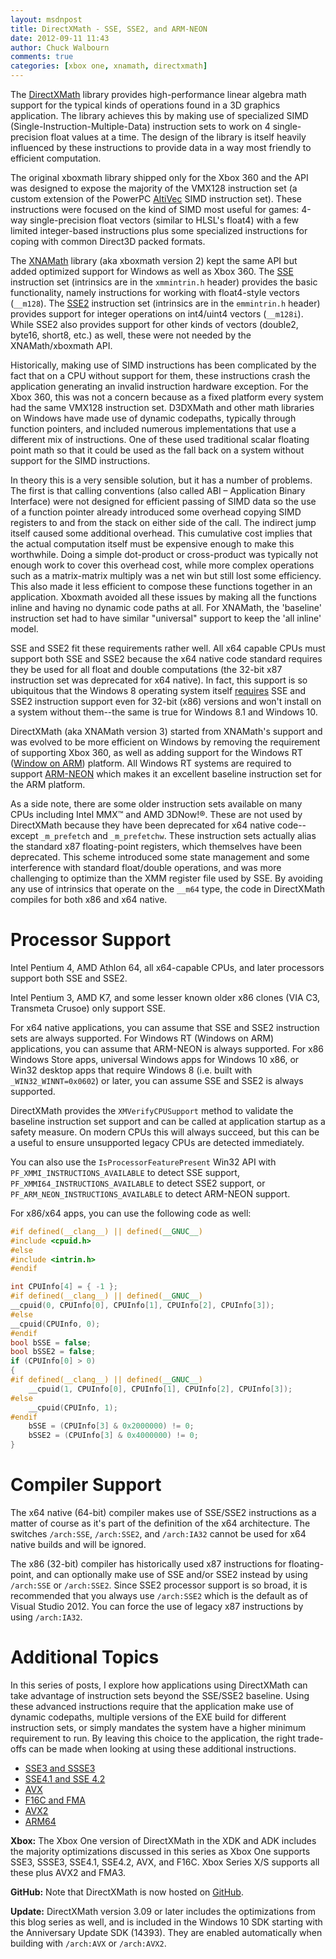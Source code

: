```yaml
---
layout: msdnpost
title: DirectXMath - SSE, SSE2, and ARM-NEON
date: 2012-09-11 11:43
author: Chuck Walbourn
comments: true
categories: [xbox one, xnamath, directxmath]
---
```

The <a href="https://walbourn.github.io/introducing-directxmath/">DirectXMath</a> library provides high-performance linear algebra math support for the typical kinds of operations found in a 3D graphics application. The library achieves this by making use of specialized SIMD (Single-Instruction-Multiple-Data) instruction sets to work on 4 single-precision float values at a time. The design of the library is itself heavily influenced by these instructions to provide data in a way most friendly to efficient computation.
<!--more-->

The original xboxmath library shipped only for the Xbox 360 and the API was designed to expose the majority of the VMX128 instruction set (a custom extension of the PowerPC <a href="http://en.wikipedia.org/wiki/AltiVec">AltiVec</a> SIMD instruction set). These instructions were focused on the kind of SIMD most useful for games: 4-way single-precision float vectors (similar to HLSL's float4) with a few limited integer-based instructions plus some specialized instructions for coping with common Direct3D packed formats.

The <a href="https://walbourn.github.io/a-little-love-for-xnamath/">XNAMath</a> library (aka xboxmath version 2) kept the same API but added optimized support for Windows as well as Xbox 360. The <a href="http://en.wikipedia.org/wiki/Streaming_SIMD_Extensions">SSE</a> instruction set (intrinsics are in the <code>xmmintrin.h</code> header) provides the basic functionality, namely instructions for working with float4-style vectors (``__m128``). The <a href="http://en.wikipedia.org/wiki/SSE2">SSE2</a> instruction set (intrinsics are in the <code>emmintrin.h</code> header) provides support for integer operations on int4/uint4 vectors (``__m128i``). While SSE2 also provides support for other kinds of vectors (double2, byte16, short8, etc.) as well, these were not needed by the XNAMath/xboxmath API.

Historically, making use of SIMD instructions has been complicated by the fact that on a CPU without support for them, these instructions crash the application generating an invalid instruction hardware exception. For the Xbox 360, this was not a concern because as a fixed platform every system had the same VMX128 instruction set. D3DXMath and other math libraries on Windows have made use of dynamic codepaths, typically through function pointers, and included numerous implementations that use a different mix of instructions. One of these used traditional scalar floating point math so that it could be used as the fall back on a system without support for the SIMD instructions.

In theory this is a very sensible solution, but it has a number of problems. The first is that calling conventions (also called ABI – Application Binary Interface) were not designed for efficient passing of SIMD data so the use of a function pointer already introduced some overhead copying SIMD registers to and from the stack on either side of the call. The indirect jump itself caused some additional overhead. This cumulative cost implies that the actual computation itself must be expensive enough to make this worthwhile. Doing a simple dot-product or cross-product was typically not enough work to cover this overhead cost, while more complex operations such as a matrix-matrix multiply was a net win but still lost some efficiency. This also made it less efficient to compose these functions together in an application. Xboxmath avoided all these issues by making all the functions inline and having no dynamic code paths at all. For XNAMath, the 'baseline' instruction set had to have similar "universal" support to keep the 'all inline' model.

SSE and SSE2 fit these requirements rather well. All x64 capable CPUs must support both SSE and SSE2 because the x64 native code standard requires they be used for all float and double computations (the 32-bit x87 instruction set was deprecated for x64 native). In fact, this support is so ubiquitous that the Windows 8 operating system itself <a href="http://windows.microsoft.com/en-US/windows-8/what-is-pae-nx-sse2">requires</a> SSE and SSE2 instruction support even for 32-bit (x86) versions and won't install on a system without them--the same is true for Windows 8.1 and Windows 10.

DirectXMath (aka XNAMath version 3) started from XNAMath's support and was evolved to be more efficient on Windows by removing the requirement of supporting Xbox 360, as well as adding support for the Windows RT (<a href="https://channel9.msdn.com/posts/Building-Windows-for-the-ARM-processor-architecture">Window on ARM</a>) platform. All Windows RT systems are required to support <a href="http://en.wikipedia.org/wiki/ARM_architecture">ARM-NEON</a> which makes it an excellent baseline instruction set for the ARM platform.

As a side note, there are some older instruction sets available on many CPUs including Intel MMX™ and AMD 3DNow!&reg;. These are not used by DirectXMath because they have been deprecated for x64 native code--except ``_m_prefetch`` and ``_m_prefetchw``. These instruction sets actually alias the standard x87 floating-point registers, which themselves have been deprecated. This scheme introduced some state management and some interference with standard float/double operations, and was more challenging to optimize than the XMM register file used by SSE. By avoiding any use of intrinsics that operate on the ``__m64`` type, the code in DirectXMath compiles for both x86 and x64 native.

<h1>Processor Support</h1>

Intel Pentium 4, AMD Athlon 64, all x64-capable CPUs, and later processors support both SSE and SSE2.

Intel Pentium 3, AMD K7, and some lesser known older x86 clones (VIA C3, Transmeta Crusoe) only support SSE.

For x64 native applications, you can assume that SSE and SSE2 instruction sets are always supported. For Windows RT (Windows on ARM) applications, you can assume that ARM-NEON is always supported. For x86 Windows Store apps, universal Windows apps for Windows 10 x86, or Win32 desktop apps that require Windows 8 (i.e. built with ``_WIN32_WINNT=0x0602``) or later, you can assume SSE and SSE2 is always supported.

DirectXMath provides the <code>XMVerifyCPUSupport</code> method to validate the baseline instruction set support and can be called at application startup as a safety measure. On modern CPUs this will always succeed, but this can be a useful to ensure unsupported legacy CPUs are detected immediately.

You can also use the <code>IsProcessorFeaturePresent</code> Win32 API with <code>PF_XMMI_INSTRUCTIONS_AVAILABLE</code> to detect SSE support, <code>PF_XMMI64_INSTRUCTIONS_AVAILABLE</code> to detect SSE2 support, or <code>PF_ARM_NEON_INSTRUCTIONS_AVAILABLE</code> to detect ARM-NEON support.

For x86/x64 apps, you can use the following code as well:

```cpp
#if defined(__clang__) || defined(__GNUC__)
#include <cpuid.h>
#else
#include <intrin.h>
#endif

int CPUInfo[4] = { -1 };
#if defined(__clang__) || defined(__GNUC__)
__cpuid(0, CPUInfo[0], CPUInfo[1], CPUInfo[2], CPUInfo[3]);
#else
__cpuid(CPUInfo, 0);
#endif
bool bSSE = false;
bool bSSE2 = false;
if (CPUInfo[0] > 0)
{
#if defined(__clang__) || defined(__GNUC__)
    __cpuid(1, CPUInfo[0], CPUInfo[1], CPUInfo[2], CPUInfo[3]);
#else
    __cpuid(CPUInfo, 1);
#endif
    bSSE = (CPUInfo[3] & 0x2000000) != 0;
    bSSE2 = (CPUInfo[3] & 0x4000000) != 0;
}
```

<h1>Compiler Support</h1>

The x64 native (64-bit) compiler makes use of SSE/SSE2 instructions as a matter of course as it's part of the definition of the x64 architecture. The switches <code>/arch:SSE</code>, <code>/arch:SSE2</code>, and <code>/arch:IA32</code> cannot be used for x64 native builds and will be ignored.

The x86 (32-bit) compiler has historically used x87 instructions for floating-point, and can optionally make use of SSE and/or SSE2 instead by using <code>/arch:SSE</code> or <code>/arch:SSE2</code>. Since SSE2 processor support is so broad, it is recommended that you always use <code>/arch:SSE2</code> which is the default as of Visual Studio 2012. You can force the use of legacy x87 instructions by using <code>/arch:IA32</code>.

<h1>Additional Topics</h1>

In this series of posts, I explore how applications using DirectXMath can take advantage of instruction sets beyond the SSE/SSE2 baseline. Using these advanced instructions require that the application make use of dynamic codepaths, multiple versions of the EXE build for different instruction sets, or simply mandates the system have a higher minimum requirement to run. By leaving this choice to the application, the right trade-offs can be made when looking at using these additional instructions.

<ul>
 	<li><a href="https://walbourn.github.io/directxmath-sse3-and-ssse3/">SSE3 and SSSE3</a></li>
 	<li><a href="https://walbourn.github.io/directxmath-sse4-1-and-sse4-2/">SSE4.1 and SSE 4.2</a></li>
 	<li><a href="https://walbourn.github.io/directxmath-avx/">AVX</a></li>
 	<li><a href="https://walbourn.github.io/directxmath-f16c-and-fma/">F16C and FMA</a></li>
 	<li><a href="https://walbourn.github.io/directxmath-avx2/">AVX2</a></li>
 	<li><a href="https://walbourn.github.io/directxmath-arm64/">ARM64</a></li>
</ul>

<strong>Xbox:</strong> The Xbox One version of DirectXMath in the XDK and ADK includes the majority optimizations discussed in this series as Xbox One supports SSE3, SSSE3, SSE4.1, SSE4.2, AVX, and F16C. Xbox Series X/S supports all these plus AVX2 and FMA3.

<strong>GitHub:</strong> Note that DirectXMath is now hosted on <a href="https://github.com/Microsoft/DirectXMath">GitHub</a>.

<strong>Update:</strong> DirectXMath version 3.09 or later includes the optimizations from this blog series as well, and is included in the Windows 10 SDK starting with the Anniversary Update SDK (14393). They are enabled automatically when building with ``/arch:AVX`` or ``/arch:AVX2``.
